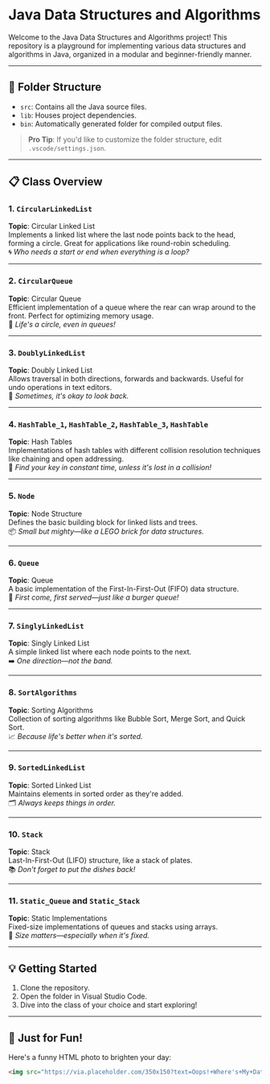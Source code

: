# Java Data Structures and Algorithms

Welcome to the Java Data Structures and Algorithms project! This repository is a playground for implementing various data structures and algorithms in Java, organized in a modular and beginner-friendly manner.

---

## 📁 Folder Structure

- `src`: Contains all the Java source files.
- `lib`: Houses project dependencies.
- `bin`: Automatically generated folder for compiled output files.

> **Pro Tip**: If you'd like to customize the folder structure, edit `.vscode/settings.json`.

---

## 📋 Class Overview

### 1. `CircularLinkedList`
**Topic**: Circular Linked List  
Implements a linked list where the last node points back to the head, forming a circle. Great for applications like round-robin scheduling.  
🌀 *Who needs a start or end when everything is a loop?*

---

### 2. `CircularQueue`
**Topic**: Circular Queue  
Efficient implementation of a queue where the rear can wrap around to the front. Perfect for optimizing memory usage.  
🚦 *Life's a circle, even in queues!*

---

### 3. `DoublyLinkedList`
**Topic**: Doubly Linked List  
Allows traversal in both directions, forwards and backwards. Useful for undo operations in text editors.  
🔄 *Sometimes, it's okay to look back.*

---

### 4. `HashTable_1`, `HashTable_2`, `HashTable_3`, `HashTable`
**Topic**: Hash Tables  
Implementations of hash tables with different collision resolution techniques like chaining and open addressing.  
🔑 *Find your key in constant time, unless it's lost in a collision!*

---

### 5. `Node`
**Topic**: Node Structure  
Defines the basic building block for linked lists and trees.  
📦 *Small but mighty—like a LEGO brick for data structures.*

---

### 6. `Queue`
**Topic**: Queue  
A basic implementation of the First-In-First-Out (FIFO) data structure.  
🍔 *First come, first served—just like a burger queue!*

---

### 7. `SinglyLinkedList`
**Topic**: Singly Linked List  
A simple linked list where each node points to the next.  
➡️ *One direction—not the band.*

---

### 8. `SortAlgorithms`
**Topic**: Sorting Algorithms  
Collection of sorting algorithms like Bubble Sort, Merge Sort, and Quick Sort.  
📈 *Because life's better when it's sorted.*

---

### 9. `SortedLinkedList`
**Topic**: Sorted Linked List  
Maintains elements in sorted order as they're added.  
🗂️ *Always keeps things in order.*

---

### 10. `Stack`
**Topic**: Stack  
Last-In-First-Out (LIFO) structure, like a stack of plates.  
📚 *Don't forget to put the dishes back!*

---

### 11. `Static_Queue` and `Static_Stack`
**Topic**: Static Implementations  
Fixed-size implementations of queues and stacks using arrays.  
📏 *Size matters—especially when it's fixed.*

---

## 💡 Getting Started

1. Clone the repository.
2. Open the folder in Visual Studio Code.
3. Dive into the class of your choice and start exploring!

---

## 🤣 Just for Fun!

Here's a funny HTML photo to brighten your day:

```html
<img src="https://via.placeholder.com/350x150?text=Oops!+Where's+My+Data?+" alt="Funny placeholder">
